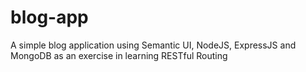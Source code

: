 # blog-app
A simple blog application using Semantic UI, NodeJS, ExpressJS and MongoDB as an exercise in learning RESTful Routing
